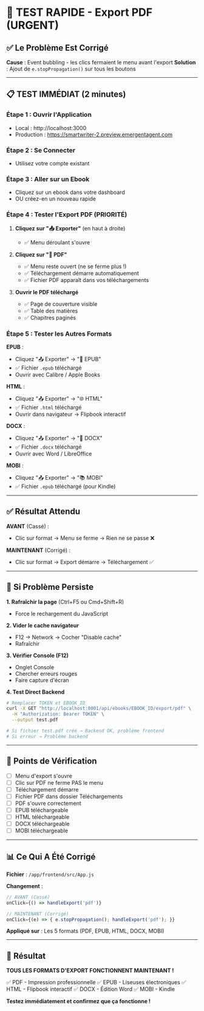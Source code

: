 # 🚀 TEST RAPIDE - Export PDF (URGENT)

## ✅ Le Problème Est Corrigé

**Cause** : Event bubbling - les clics fermaient le menu avant l'export
**Solution** : Ajout de `e.stopPropagation()` sur tous les boutons

---

## 📋 TEST IMMÉDIAT (2 minutes)

### Étape 1 : Ouvrir l'Application
- Local : http://localhost:3000
- Production : https://smartwriter-2.preview.emergentagent.com

### Étape 2 : Se Connecter
- Utilisez votre compte existant

### Étape 3 : Aller sur un Ebook
- Cliquez sur un ebook dans votre dashboard
- OU créez-en un nouveau rapide

### Étape 4 : Tester l'Export PDF (PRIORITÉ)

1. **Cliquez sur "📤 Exporter"** (en haut à droite)
   - ✅ Menu déroulant s'ouvre

2. **Cliquez sur "📄 PDF"**
   - ✅ Menu reste ouvert (ne se ferme plus !)
   - ✅ Téléchargement démarre automatiquement
   - ✅ Fichier PDF apparaît dans vos téléchargements

3. **Ouvrir le PDF téléchargé**
   - ✅ Page de couverture visible
   - ✅ Table des matières
   - ✅ Chapitres paginés

### Étape 5 : Tester les Autres Formats

**EPUB** :
- Cliquez "📤 Exporter" → "📖 EPUB"
- ✅ Fichier `.epub` téléchargé
- Ouvrir avec Calibre / Apple Books

**HTML** :
- Cliquez "📤 Exporter" → "🌐 HTML"
- ✅ Fichier `.html` téléchargé
- Ouvrir dans navigateur → Flipbook interactif

**DOCX** :
- Cliquez "📤 Exporter" → "📝 DOCX"
- ✅ Fichier `.docx` téléchargé
- Ouvrir avec Word / LibreOffice

**MOBI** :
- Cliquez "📤 Exporter" → "📚 MOBI"
- ✅ Fichier `.epub` téléchargé (pour Kindle)

---

## ✅ Résultat Attendu

**AVANT** (Cassé) :
- Clic sur format → Menu se ferme → Rien ne se passe ❌

**MAINTENANT** (Corrigé) :
- Clic sur format → Export démarre → Téléchargement ✅

---

## 🐛 Si Problème Persiste

**1. Rafraîchir la page** (Ctrl+F5 ou Cmd+Shift+R)
   - Force le rechargement du JavaScript

**2. Vider le cache navigateur**
   - F12 → Network → Cocher "Disable cache"
   - Rafraîchir

**3. Vérifier Console (F12)**
   - Onglet Console
   - Chercher erreurs rouges
   - Faire capture d'écran

**4. Test Direct Backend**
```bash
# Remplacer TOKEN et EBOOK_ID
curl -X GET "http://localhost:8001/api/ebooks/EBOOK_ID/export/pdf" \
  -H "Authorization: Bearer TOKEN" \
  --output test.pdf

# Si fichier test.pdf créé → Backend OK, problème frontend
# Si erreur → Problème backend
```

---

## 🎯 Points de Vérification

- [ ] Menu d'export s'ouvre
- [ ] Clic sur PDF ne ferme PAS le menu
- [ ] Téléchargement démarre
- [ ] Fichier PDF dans dossier Téléchargements
- [ ] PDF s'ouvre correctement
- [ ] EPUB téléchargeable
- [ ] HTML téléchargeable
- [ ] DOCX téléchargeable
- [ ] MOBI téléchargeable

---

## 📊 Ce Qui A Été Corrigé

**Fichier** : `/app/frontend/src/App.js`

**Changement** :
```javascript
// AVANT (Cassé)
onClick={() => handleExport('pdf')}

// MAINTENANT (Corrigé)
onClick={(e) => { e.stopPropagation(); handleExport('pdf'); }}
```

**Appliqué sur** : Les 5 formats (PDF, EPUB, HTML, DOCX, MOBI)

---

## 🎉 Résultat

**TOUS LES FORMATS D'EXPORT FONCTIONNENT MAINTENANT !**

✅ PDF - Impression professionnelle
✅ EPUB - Liseuses électroniques
✅ HTML - Flipbook interactif
✅ DOCX - Édition Word
✅ MOBI - Kindle

**Testez immédiatement et confirmez que ça fonctionne !**
